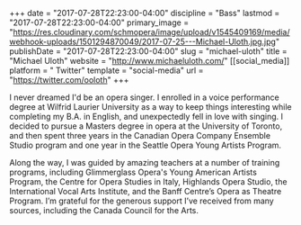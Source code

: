 +++
date = "2017-07-28T22:23:00-04:00"
discipline = "Bass"
lastmod = "2017-07-28T22:23:00-04:00"
primary_image = "https://res.cloudinary.com/schmopera/image/upload/v1545409169/media/webhook-uploads/1501294870049/2017-07-25---Michael-Uloth.jpg.jpg"
publishDate = "2017-07-28T22:23:00-04:00"
slug = "michael-uloth"
title = "Michael Uloth"
website = "http://www.michaeluloth.com/"
[[social_media]]
platform = " Twitter"
template = "social-media"
url = "https://twitter.com/ooloth"
+++

I never dreamed I'd be an opera singer. I enrolled in a voice performance degree at Wilfrid Laurier University as a way to keep things interesting while completing my B.A. in English, and unexpectedly fell in love with singing. I decided to pursue a Masters degree in opera at the University of Toronto, and then spent three years in the Canadian Opera Company Ensemble Studio program and one year in the Seattle Opera Young Artists Program.

Along the way, I was guided by amazing teachers at a number of training programs, including Glimmerglass Opera's Young American Artists Program, the Centre for Opera Studies in Italy, Highlands Opera Studio, the International Vocal Arts Institute, and the Banff Centre’s Opera as Theatre Program. I’m grateful for the generous support I’ve received from many sources, including the Canada Council for the Arts.
